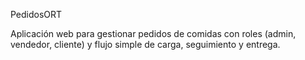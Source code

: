 PedidosORT

Aplicación web para gestionar pedidos de comidas con roles (admin, vendedor, cliente) y flujo simple de carga, seguimiento y entrega.
